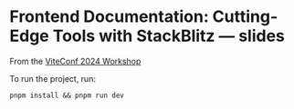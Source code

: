 # Frontend Documentation: Cutting-Edge Tools with StackBlitz — slides

From the [ViteConf 2024 Workshop](https://viteconf.org/24/workshops)

To run the project, run:
```
pnpm install && pnpm run dev
```